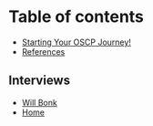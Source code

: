 # Table of contents

* [Starting Your OSCP Journey!](README.md)
* [References](references.md)

## Interviews

* [Will Bonk](interviews/untitled.md)
* [Home](https://www.cyberdefendersprogram.com)

